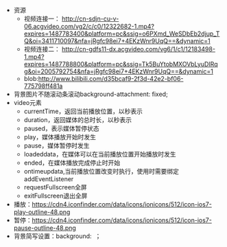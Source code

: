 * 资源
	* 视频连接一： http://cn-sdjn-cu-v-06.acgvideo.com/vg2/c/c0/12322682-1.mp4?expires=1487783400&platform=pc&ssig=o6PXmd_WeSDbEb2djup_TQ&oi=3411710097&nfa=jRgfc98ei7+4EKzWnr9UqQ==&dynamic=1
	* 视频连接二： http://cn-gdfs11-dx.acgvideo.com/vg6/1/c1/12183498-1.mp4?expires=1487788800&platform=pc&ssig=Tk5BuYtobMXOVbLyuDIRqg&oi=2005792754&nfa=jRgfc98ei7+4EKzWnr9UqQ==&dynamic=1
	* blob:http://www.bilibili.com/d35bcaf9-2f3d-42e2-bf06-775798ff481a
* 背景图片不随滚动条滚动background-attachment: fixed;
* video元素
	* currentTime，返回当前播放位置，以秒表示
	* duration，返回媒体的总时长，以秒表示
	* paused，表示媒体暂停状态
	* play，媒体播放开始时发生
	* pause，媒体暂停时发生
	* loadeddata，在媒体可以在当前播放位置开始播放时发生
	* ended，在媒体播放完成停止时开始
	* ontimeupdata,当前播放位置改变时执行，使用时需要绑定addEventListener
	* requestFullscreen全屏
	* exitFullscreen退出全屏
* 播放：https://cdn4.iconfinder.com/data/icons/ionicons/512/icon-ios7-play-outline-48.png
* 暂停：https://cdn4.iconfinder.com/data/icons/ionicons/512/icon-ios7-pause-outline-48.png
* 背景简写设置：background:<color> <image> <position> <attachment> <repeat>；